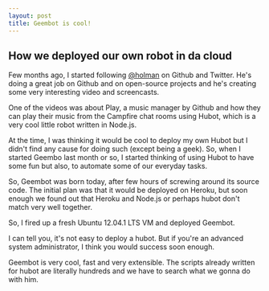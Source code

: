 ```yaml
---
layout: post
title: Geembot is cool!
---
```


## How we deployed our own robot in da cloud

Few months ago, I started following [@holman](http://zachholman.com/) on Github and Twitter. He's doing a great job on Github and on open-source projects and he's creating some very interesting video and screencasts.

One of the videos was about Play, a music manager by Github and how they can play their music from the Campfire chat rooms using Hubot, which is a very cool little robot written in Node.js.

At the time, I was thinking it would be cool to deploy my own Hubot but I didn't find any cause for doing such (except being a geek). So, when I started Geembo last month or so, I started thinking of using Hubot to have some fun but also, to automate some of our everyday tasks.

So, Geembot was born today, after few hours of screwing around its source code. The initial plan was that it would be deployed on Heroku, but soon enough we found out that Heroku and Node.js or perhaps hubot don't match very well together.

So, I fired up a fresh Ubuntu 12.04.1 LTS VM and deployed Geembot.

I can tell you, it's not easy to deploy a hubot. But if you're an advanced system administrator, I think you would success soon enough.

Geembot is very cool, fast and very extensible. The scripts already written for hubot are literally hundreds and we have to search what we gonna do with him.